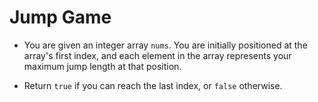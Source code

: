 # Jump Game

- You are given an integer array `nums`. You are initially positioned at the array's first index, and each element in the array represents your maximum jump length at that position.

- Return `true` if you can reach the last index, or `false` otherwise.
